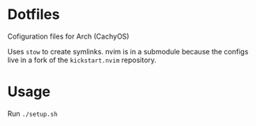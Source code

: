 Dotfiles
========
Cofiguration files for Arch (CachyOS)

Uses `stow` to create symlinks. nvim is in a submodule because the configs live in a fork of the `kickstart.nvim` repository.

Usage
=====
Run `./setup.sh`
